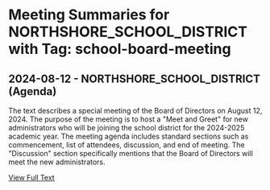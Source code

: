 # Meeting Summaries for NORTHSHORE_SCHOOL_DISTRICT with Tag: school-board-meeting

## 2024-08-12 - NORTHSHORE_SCHOOL_DISTRICT (Agenda)

The text describes a special meeting of the Board of Directors on August 12, 2024.  The purpose of the meeting is to host a "Meet and Greet" for new administrators who will be joining the school district for the 2024-2025 academic year.  The meeting agenda includes standard sections such as commencement, list of attendees, discussion, and end of meeting. The "Discussion" section specifically mentions that the Board of Directors will meet the new administrators.

[View Full Text](https://raw.githubusercontent.com/CivicLens/WashingtonStateSchoolBoardExplorer/refs/heads/main/data/countries/usa/states/wa/counties/king/school_boards/northshore_school_district/2024/2024-08-12-agenda.txt)

